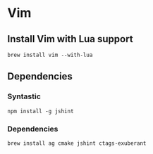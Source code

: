 # Vim

## Install Vim with Lua support

`brew install vim --with-lua`

## Dependencies

### Syntastic

`npm install -g jshint`

### Dependencies

`brew install ag cmake jshint ctags-exuberant`
